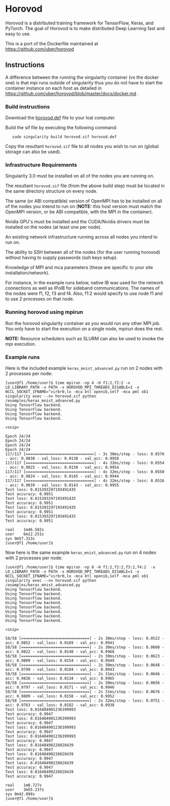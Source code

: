 # Horovod

Horovod is a distributed training framework for TensorFlow, Keras, and PyTorch. The goal of Horovod is to make distributed Deep Learning fast and easy to use.

This is a port of the Dockerfile maintained at https://github.com/uber/horovod

## Instructions

A difference between the running the singularity container (vs the docker one) is that mpi runs outside of singularity thus you do not have to start the container instance on each host as detailed in https://github.com/uber/horovod/blob/master/docs/docker.md .

### Build instructions
Download the [horovod.def](https://github.com/sylabs/examples/tree/master/machinelearning/Horovod/horovod.def) file to your loal computer.

Build the sif file by executing the following command:

```
   sudo singularity build horovod.sif horovod.def
```

Copy the resultant `horovod.sif` file to all nodes you wish to run on (global storage can also be used).

### Infrastructure Requirements
Singularity 3.0 must be installed on all of the nodes you are running on.

The resultant `horovod.sif` file (from the above build step) must be located in the same directory structure on every node.

The same (or ABI compatible) version of OpenMPI has to be installed on all of the nodes you intend to run on (**NOTE:** this host version must match the OpenMPI version, or be ABI compatible, with the MPI in the container).

Nvidia GPU's must be installed and the CUDA/Nvidia drivers must be installed on the nodes (at least one per node).

An existing network infrastructure running across all nodes you intend to run on.

The ability to SSH between all of the nodes (for the user running horovod) without having to supply passwords (ssh keys setup).

Knowledge of MPI and mca parameters (these are specific to your site installation/network).

For instance, in the example runs below, native IB was used for the network connections as well as IPoIB for sideband communications. The names of the nodes were f1, f2, f3 and f4. Also, f1:2 would specify to use node f1 and to use 2 processes on that node.

### Running horovod using mpirun

Run the horovod singularity container as you would run any other MPI job. You only have to start the execution on a single node, mpirun does the rest.

**NOTE:** Resource schedulers such as SLURM can also be used to invoke the mpi execution.


### Example runs

Here is the included example `keras_mnist_advanced.py` run on 2 nodes with 2 processes per node:

```
[user@f1 /home/user]$ time mpirun -np 4 -H f1:2,f2:2 -x LD_LIBRARY_PATH -x PATH -x HOROVOD_MPI_THREADS_DISABLE=1 -x NCCL_SOCKET_IFNAME=^virbr0,lo -mca btl openib,self -mca pml ob1 singularity exec --nv horovod.sif python /examples/keras_mnist_advanced.py
Using TensorFlow backend.
Using TensorFlow backend.
Using TensorFlow backend.
Using TensorFlow backend.

<snip>

Epoch 24/24
Epoch 24/24
Epoch 24/24
Epoch 24/24
117/117 [==============================] - 3s 30ms/step - loss: 0.0576 - acc: 0.9830 - val_loss: 0.0138 - val_acc: 0.9958
117/117 [==============================] - 4s 32ms/step - loss: 0.0554 - acc: 0.9825 - val_loss: 0.0158 - val_acc: 0.9954
117/117 [==============================] - 4s 32ms/step - loss: 0.0550 - acc: 0.9824 - val_loss: 0.0145 - val_acc: 0.9944
117/117 [==============================] - 4s 32ms/step - loss: 0.0526 - acc: 0.9839 - val_loss: 0.0143 - val_acc: 0.9955
Test loss: 0.015393297193491435
Test accuracy: 0.9951
Test loss: 0.015393297193491435
Test accuracy: 0.9951
Test loss: 0.015393297193491435
Test accuracy: 0.9951
Test loss: 0.015393297193491435
Test accuracy: 0.9951

real	1m46.582s
user	6m12.251s
sys	0m57.313s
[user@f1 /home/user]$ 
```

Now here is the same example `keras_mnist_advanced.py` run on 4 nodes with 2 processes per node:

```
[user@f1 /home/user]$ time mpirun -np 8 -H f1:2,f2:2,f3:2,f4:2  -x LD_LIBRARY_PATH -x PATH -x HOROVOD_MPI_THREADS_DISABLE=1 -x NCCL_SOCKET_IFNAME=^virbr0,lo -mca btl openib,self -mca pml ob1 singularity exec --nv horovod.sif python /examples/keras_mnist_advanced.py
Using TensorFlow backend.
Using TensorFlow backend.
Using TensorFlow backend.
Using TensorFlow backend.
Using TensorFlow backend.
Using TensorFlow backend.
Using TensorFlow backend.
Using TensorFlow backend.

<snip>

58/58 [==============================] - 2s 30ms/step - loss: 0.0522 - acc: 0.9852 - val_loss: 0.0169 - val_acc: 0.9941
58/58 [==============================] - 2s 30ms/step - loss: 0.0600 - acc: 0.9822 - val_loss: 0.0148 - val_acc: 0.9968
58/58 [==============================] - 2s 30ms/step - loss: 0.0623 - acc: 0.9809 - val_loss: 0.0154 - val_acc: 0.9949
58/58 [==============================] - 2s 30ms/step - loss: 0.0648 - acc: 0.9799 - val_loss: 0.0184 - val_acc: 0.9943
58/58 [==============================] - 2s 31ms/step - loss: 0.0646 - acc: 0.9826 - val_loss: 0.0134 - val_acc: 0.9965
58/58 [==============================] - 2s 30ms/step - loss: 0.0656 - acc: 0.9797 - val_loss: 0.0171 - val_acc: 0.9946
58/58 [==============================] - 2s 31ms/step - loss: 0.0676 - acc: 0.9809 - val_loss: 0.0158 - val_acc: 0.9952
58/58 [==============================] - 2s 32ms/step - loss: 0.0751 - acc: 0.9763 - val_loss: 0.0182 - val_acc: 0.9938
Test loss: 0.016484901236399993
Test accuracy: 0.9947
Test loss: 0.016484901236399993
Test accuracy: 0.9947
Test loss: 0.016484901236399993
Test accuracy: 0.9947
Test loss: 0.016484901236399993
Test accuracy: 0.9947
Test loss: 0.01648490226028439
Test accuracy: 0.9947
Test loss: 0.01648490226028439
Test accuracy: 0.9947
Test loss: 0.01648490226028439
Test accuracy: 0.9947
Test loss: 0.01648490226028439
Test accuracy: 0.9947

real	1m0.727s
user	3m55.237s
sys	0m42.098s
[user@f1 /home/user]$ 
```

